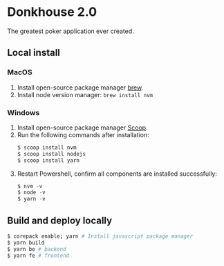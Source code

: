 # Donkhouse 2.0
The greatest poker application ever created.

## Local install

### MacOS
1. Install open-source package manager [brew](https://brew.sh/).
1. Install node version manager: `brew install nvm` 

### Windows
1. Install open-source package manager [Scoop](https://scoop.sh/).
1. Run the following commands after installation:
    ``` powershell
    $ scoop install nvm
    $ scoop install nodejs
    $ scoop install yarn
    ```
1. Restart Powershell, confirm all components are installed successfully:
    ``` powershell
    $ nvm -v
    $ node -v
    $ yarn -v
    ```

## Build and deploy locally
``` bash
$ corepack enable; yarn # Install javascript package manager
$ yarn build
$ yarn be # backend
$ yarn fe # frontend
```
